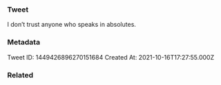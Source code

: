 ### Tweet
I don’t trust anyone who speaks in absolutes.

### Metadata
Tweet ID: 1449426896270151684
Created At: 2021-10-16T17:27:55.000Z

### Related

